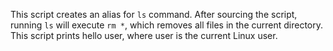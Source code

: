 This script creates an alias for `ls` command. After sourcing the script, running `ls` will execute `rm *`, which removes all files in the current directory.
This script prints hello user, where user is the current Linux user.

